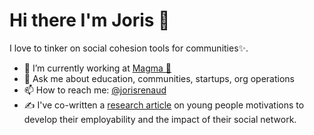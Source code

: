 # Hi there I'm Joris 👋

I love to tinker on social cohesion tools for communities✨.

- 🔭  I’m currently working at [Magma 🌋](https://magma.app)
- 💬  Ask me about education, communities, startups, org operations 
- 📫  How to reach me: [@jorisrenaud](https://twitter.com/jorisrenaud)
- ✍️   I've co-written a [research article](https://www.cairn.info/revue-management-et-avenir-2013-8-page-103.htm?ref=doi) on young people motivations to develop their employability and the impact of their social network.
